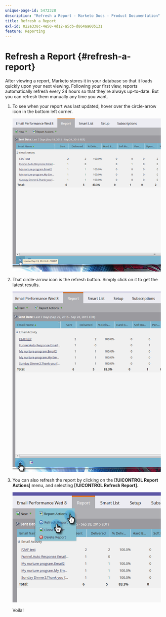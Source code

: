 ```yaml
---
unique-page-id: 5472328
description: "Refresh a Report - Marketo Docs - Product Documentation"
title: Refresh a Report
exl-id: 022e338c-4e50-4d12-a5cb-d864aa60b131
feature: Reporting
---
```

# Refresh a Report {#refresh-a-report}

After viewing a report, Marketo stores it in your database so that it loads quickly upon your next viewing. Following your first view, reports automatically refresh every 24 hours so that they're always up-to-date. But you can refresh them manually any time you want.

1. To see when your report was last updated, hover over the circle-arrow icon in the bottom left corner.

   ![](assets/one.png)

1. That circle-arrow icon is the refresh button. Simply click on it to get the latest results.

   ![](assets/two.png)

1. You can also refresh the report by clicking on the **[!UICONTROL Report Actions]** menu, and selecting **[!UICONTROL Refresh Report]**.

   ![](assets/three.png)

   Voilà!
